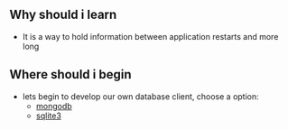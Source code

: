 ## Why should i learn
- It is a way to hold information between application restarts and more long

## Where should i begin

- lets begin to develop our own database client, choose a option:
    - [mongodb](./mongodb/README.md)
    - [sqlite3](./sqlite3/README.md)